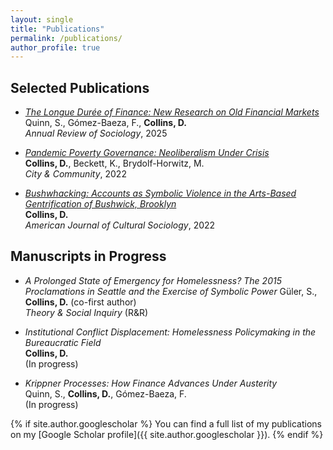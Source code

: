 ```yaml
---
layout: single
title: "Publications"
permalink: /publications/
author_profile: true
---
```


## Selected Publications

- [_The Longue Durée of Finance: New Research on Old Financial Markets_](https://www.annualreviews.org/content/journals/10.1146/annurev-soc-031021-105657)  
  Quinn, S., Gómez-Baeza, F., **Collins, D.**  
  *Annual Review of Sociology*, 2025

- [_Pandemic Poverty Governance: Neoliberalism Under Crisis_](https://journals.sagepub.com/doi/10.1177/15356841221140078)  
  **Collins, D.**, Beckett, K., Brydolf-Horwitz, M.  
  *City & Community*, 2022

- [_Bushwhacking: Accounts as Symbolic Violence in the Arts-Based Gentrification of Bushwick, Brooklyn_](https://link.springer.com/article/10.1057/s41290-021-00149-8)  
  **Collins, D.**  
  *American Journal of Cultural Sociology*, 2022

## Manuscripts in Progress

- _A Prolonged State of Emergency for Homelessness? The 2015 Proclamations in Seattle and the Exercise of Symbolic Power_
  Güler, S., **Collins, D.** (co-first author)  
  *Theory & Social Inquiry* (R&R)

- _Institutional Conflict Displacement: Homelessness Policymaking in the Bureaucratic Field_  
  **Collins, D.**  
  (In progress)

- _Krippner Processes: How Finance Advances Under Austerity_  
  Quinn, S., **Collins, D.**, Gómez-Baeza, F.  
  (In progress)
  
{% if site.author.googlescholar %}
You can find a full list of my publications on my [Google Scholar profile]({{ site.author.googlescholar }}).
{% endif %}
